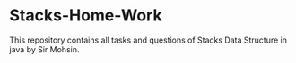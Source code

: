 # Stacks-Home-Work
This repository contains all tasks and questions of Stacks Data Structure in java by Sir Mohsin.
